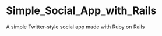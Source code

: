 Simple_Social_App_with_Rails
============================

A simple Twitter-style social app made with Ruby on Rails

